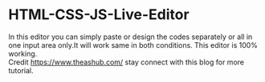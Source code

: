 # HTML-CSS-JS-Live-Editor</br>
In this editor you can simply paste or design the codes separately or all in one input area only.It will work same in both conditions.
This editor is 100% working. <br/>
Credit https://www.theashub.com/ stay connect with this blog for more tutorial.
